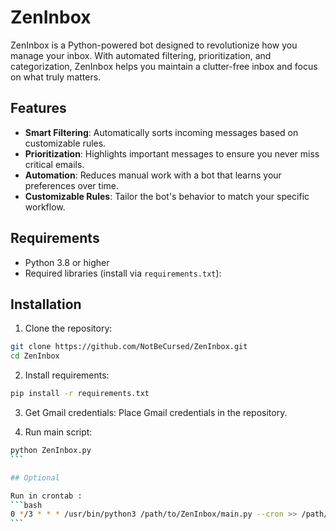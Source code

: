 # ZenInbox

ZenInbox is a Python-powered bot designed to revolutionize how you manage your inbox. With automated filtering, prioritization, and categorization, ZenInbox helps you maintain a clutter-free inbox and focus on what truly matters.

## Features

- **Smart Filtering**: Automatically sorts incoming messages based on customizable rules.
- **Prioritization**: Highlights important messages to ensure you never miss critical emails.
- **Automation**: Reduces manual work with a bot that learns your preferences over time.
- **Customizable Rules**: Tailor the bot's behavior to match your specific workflow.

## Requirements

- Python 3.8 or higher
- Required libraries (install via `requirements.txt`):

## Installation

1. Clone the repository:
```bash
git clone https://github.com/NotBeCursed/ZenInbox.git
cd ZenInbox
```

2. Install requirements:
```bash
pip install -r requirements.txt
```

3. Get Gmail credentials:
Place Gmail credentials in the repository.

4. Run main script:
````bash
python ZenInbox.py
```

## Optional

Run in crontab :
```bash
0 */3 * * * /usr/bin/python3 /path/to/ZenInbox/main.py --cron >> /path/to/ZenInbox/zeninbox.log 2>&1
```